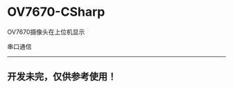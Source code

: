# OV7670-CSharp

OV7670摄像头在上位机显示

串口通信

----------------------------
开发未完，仅供参考使用！
----------------------------
